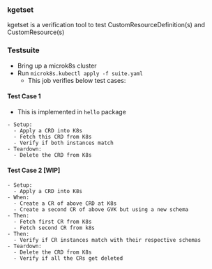 ### kgetset
kgetset is a verification tool to test CustomResourceDefinition(s) and CustomResource(s)

### Testsuite
- Bring up a microk8s cluster
- Run `microk8s.kubectl apply -f suite.yaml`
  - This job verifies below test cases:

#### Test Case 1
- This is implemented in `hello` package
```
- Setup:
  - Apply a CRD into K8s
  - Fetch this CRD from K8s
  - Verify if both instances match
- Teardown:
  - Delete the CRD from K8s
```


#### Test Case 2 [WIP]
```
- Setup:
  - Apply a CRD into K8s
- When:
  - Create a CR of above CRD at K8s
  - Create a second CR of above GVK but using a new schema
- Then:
  - Fetch first CR from K8s
  - Fetch second CR from k8s
- Then:
  - Verify if CR instances match with their respective schemas
- Teardown:
  - Delete the CRD from K8s
  - Verify if all the CRs get deleted
```
